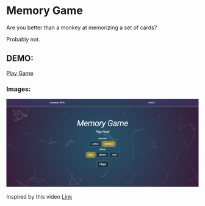 # Memory Game

Are you better than a monkey at memorizing a set of cards?

Probably not.

## DEMO:
<a href="https://freddy-memorygame.netlify.app/">Play Game</a>

### Images:

<img src="images/main-page.PNG"/>

Inspired by this video <a href="https://www.youtube.com/watch?v=zsXP8qeFF6A&t=102s">Link</a>
